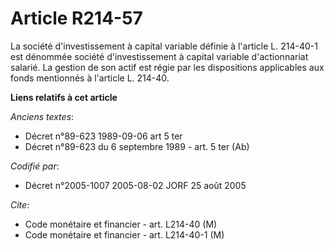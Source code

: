 # Article R214-57

La société d'investissement à capital variable définie à l'article L. 214-40-1 est dénommée société d'investissement à
capital variable d'actionnariat salarié. La gestion de son actif est régie par les dispositions applicables aux fonds
mentionnés à l'article L. 214-40.

**Liens relatifs à cet article**

_Anciens textes_:

  - Décret n°89-623 1989-09-06 art 5 ter
  - Décret n°89-623 du 6 septembre 1989 - art. 5 ter (Ab)

_Codifié par_:

  - Décret n°2005-1007 2005-08-02 JORF 25 août 2005

_Cite_:

  - Code monétaire et financier - art. L214-40 (M)
  - Code monétaire et financier - art. L214-40-1 (M)
